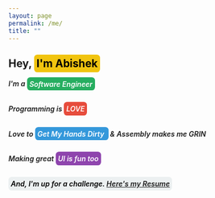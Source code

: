 ```yaml
---
layout: page
permalink: /me/
title: ""
---
```


<style>

  h6 {
    font-weight: 600;
  }

  .highlight {
    padding: 0.3rem;
    border-radius: 0.4rem;
    font-weight: 600;
    margin-right: 0.2rem;
  }

  .purple-highlight {
    background-color: #8e44ad;
    color: #FFFFFF;
  }

  .blue-highlight {
    background-color: #3498db;
    color: #FFFFFF;
  }

  .orange-highlight {
    background-color: #e67e22;
    color: #FFFFFF;
  }

  .green-highlight {
    background-color: #27ae60;
    color: #FFFFFF;
  }

  .red-highlight {
    background-color: #e74c3c;
    color: #FFFFFF;
  }

  .darkblue-highlight {
    background-color: #2c3e50;
    color: #FFFFFF;
  }

  .yellow-highlight {
    background-color: #f1c40f;
    color: #000;
  }

  .lightgrey-highlight {
    background-color: #ecf0f1;
    color: #000;
  }

</style>

## Hey, <span class="highlight yellow-highlight"> **I'm Abishek** </span>

###### I'm a <span class="highlight green-highlight"> Software Engineer </span>
###### Programming is <span class="highlight red-highlight"> LOVE </span>
###### Love to <span class="highlight blue-highlight"> Get My Hands Dirty </span> & Assembly makes me GRIN
###### Making great <span class="highlight purple-highlight"> UI is fun too </span>
##### <span class="highlight lightgrey-highlight"> And, I'm up for a challenge. [Here's my Resume](/me/resume) </span>
